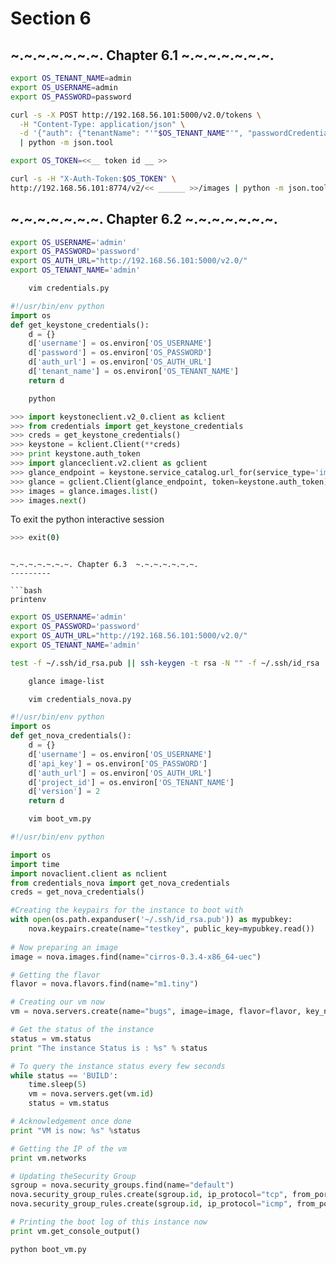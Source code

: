Section 6
=========

~.~.~.~.~.~.~. Chapter 6.1  ~.~.~.~.~.~.~.
---------

```bash
export OS_TENANT_NAME=admin
export OS_USERNAME=admin
export OS_PASSWORD=password
```

```bash
curl -s -X POST http://192.168.56.101:5000/v2.0/tokens \
  -H "Content-Type: application/json" \
  -d '{"auth": {"tenantName": "'"$OS_TENANT_NAME"'", "passwordCredentials": {"username": "'"$OS_USERNAME"'", "password": "'"$OS_PASSWORD"'"}}}' \
  | python -m json.tool
```

```bash
export OS_TOKEN=<<__ token id __ >>
```

```bash
curl -s -H "X-Auth-Token:$OS_TOKEN" \
http://192.168.56.101:8774/v2/<< ______ >>/images | python -m json.tool
```

~.~.~.~.~.~.~. Chapter 6.2  ~.~.~.~.~.~.~.
---------

```bash
export OS_USERNAME='admin'
export OS_PASSWORD='password'
export OS_AUTH_URL="http://192.168.56.101:5000/v2.0/"
export OS_TENANT_NAME='admin'
```

```bash
    vim credentials.py
```

```python
#!/usr/bin/env python
import os
def get_keystone_credentials():
    d = {}
    d['username'] = os.environ['OS_USERNAME']
    d['password'] = os.environ['OS_PASSWORD']
    d['auth_url'] = os.environ['OS_AUTH_URL']
    d['tenant_name'] = os.environ['OS_TENANT_NAME']
    return d
```

```bash
    python
```

```python
>>> import keystoneclient.v2_0.client as kclient
>>> from credentials import get_keystone_credentials
>>> creds = get_keystone_credentials()
>>> keystone = kclient.Client(**creds)
>>> print keystone.auth_token
>>> import glanceclient.v2.client as gclient
>>> glance_endpoint = keystone.service_catalog.url_for(service_type='image')
>>> glance = gclient.Client(glance_endpoint, token=keystone.auth_token)
>>> images = glance.images.list()
>>> images.next()
```

To exit the python interactive session
```bash
>>> exit(0)
```

```

~.~.~.~.~.~.~. Chapter 6.3  ~.~.~.~.~.~.~.
---------

```bash
printenv
```

```bash
export OS_USERNAME='admin'
export OS_PASSWORD='password'
export OS_AUTH_URL="http://192.168.56.101:5000/v2.0/"
export OS_TENANT_NAME='admin'
```

```bash
test -f ~/.ssh/id_rsa.pub || ssh-keygen -t rsa -N "" -f ~/.ssh/id_rsa
```

```bash
    glance image-list
```

```bash
    vim credentials_nova.py
```

```python
#!/usr/bin/env python
import os
def get_nova_credentials():
    d = {}
    d['username'] = os.environ['OS_USERNAME']
    d['api_key'] = os.environ['OS_PASSWORD']
    d['auth_url'] = os.environ['OS_AUTH_URL']
    d['project_id'] = os.environ['OS_TENANT_NAME']
    d['version'] = 2
    return d
```
    
    
```bash
    vim boot_vm.py
```
    
```python
#!/usr/bin/env python

import os
import time
import novaclient.client as nclient
from credentials_nova import get_nova_credentials
creds = get_nova_credentials()

#Creating the keypairs for the instance to boot with
with open(os.path.expanduser('~/.ssh/id_rsa.pub')) as mypubkey:
    nova.keypairs.create(name="testkey", public_key=mypubkey.read())
    
# Now preparing an image
image = nova.images.find(name="cirros-0.3.4-x86_64-uec")        

# Getting the flavor
flavor = nova.flavors.find(name="m1.tiny")

# Creating our vm now
vm = nova.servers.create(name="bugs", image=image, flavor=flavor, key_name="testkey")

# Get the status of the instance
status = vm.status
print "The instance Status is : %s" % status

# To query the instance status every few seconds
while status == 'BUILD':
    time.sleep(5)
    vm = nova.servers.get(vm.id)
    status = vm.status

# Acknowledgement once done
print "VM is now: %s" %status 

# Getting the IP of the vm
print vm.networks

# Updating theSecurity Group 
sgroup = nova.security_groups.find(name="default")
nova.security_group_rules.create(sgroup.id, ip_protocol="tcp", from_port=22, to_port=22)
nova.security_group_rules.create(sgroup.id, ip_protocol="icmp", from_port=-1, to_port=-1)

# Printing the boot log of this instance now
print vm.get_console_output()
```

```bash
python boot_vm.py
```